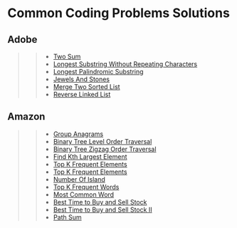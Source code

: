 # Common Coding Problems Solutions

## Adobe
> > * [Two Sum](https://github.com/Arx1971/LeetCode-Company-Wise-Coding-Problems/blob/master/Adobe/two_sum/__init__.py)
> > * [Longest Substring Without Repeating Characters](https://github.com/Arx1971/LeetCode-Company-Wise-Coding-Problems/blob/master/Adobe/longest_substring_without_repeating_characters/__init__.py)
> > * [Longest Palindromic Substring](https://github.com/Arx1971/LeetCode-Company-Wise-Coding-Problems/blob/master/Adobe/longest_palindromic_substring/__init__.py)
> > * [Jewels And Stones](https://github.com/Arx1971/LeetCode-Company-Wise-Coding-Problems/blob/master/Adobe/jewels_and_stones/__init__.py)
> > * [Merge Two Sorted List](https://github.com/Arx1971/LeetCode-Company-Wise-Coding-Problems/blob/master/Adobe/merge_two_sorted_list/__init__.py)
> > * [Reverse Linked List](https://github.com/Arx1971/LeetCode-Company-Wise-Coding-Problems/blob/master/Adobe/reverse_linked_list/__init__.py)

## Amazon
> > * [Group Anagrams](https://github.com/Arx1971/LeetCode-Company-Wise-Coding-Problems/blob/master/Adobe/group_anagrams/__init__.py)
> > * [Binary Tree Level Order Traversal](https://github.com/Arx1971/LeetCode-Company-Wise-Coding-Problems/blob/master/Adobe/binary_tree_level_order_traversal/__init__.py)
> > * [Binary Tree Zigzag Order Traversal](https://github.com/Arx1971/LeetCode-Company-Wise-Coding-Problems/blob/master/Adobe/binary_tree_zigzag_level_order_traversal/__init__.py)
> > * [Find Kth Largest Element](https://github.com/Arx1971/LeetCode-Company-Wise-Coding-Problems/blob/master/Adobe/k_th_largest_element_in_an_array/__init__.py)
> > * [Top K Frequent Elements](https://github.com/Arx1971/LeetCode-Company-Wise-Coding-Problems/blob/master/Adobe/top_k_frquent_elements/__init__.py)
> > * [Top K Frequent Elements](https://github.com/Arx1971/LeetCode-Company-Wise-Coding-Problems/blob/master/Adobe/k_closest_point_to_origin/__init__.py)
> > * [Number Of Island](https://github.com/Arx1971/LeetCode-Company-Wise-Coding-Problems/blob/master/Adobe/number_of_islands/__init__.py)
> > * [Top K Frequent Words](https://github.com/Arx1971/LeetCode-Company-Wise-Coding-Problems/blob/master/Adobe/top_k_frequent_words/__init__.py)
> > * [Most Common Word](https://github.com/Arx1971/LeetCode-Company-Wise-Coding-Problems/blob/master/Adobe/most_common_word/__init__.py)
> > * [Best Time to Buy and Sell Stock](https://github.com/Arx1971/LeetCode-Company-Wise-Coding-Problems/blob/master/Adobe/best_time_to_buy_and_sell_stock/__init__.py)
> > * [Best Time to Buy and Sell Stock II](https://github.com/Arx1971/LeetCode-Company-Wise-Coding-Problems/blob/master/Adobe/best_time_to_buy_and_sell_stock_II/__init__.py)
> > * [Path Sum](https://github.com/Arx1971/LeetCode-Company-Wise-Coding-Problems/blob/master/Adobe/path_sum/__init__.py)